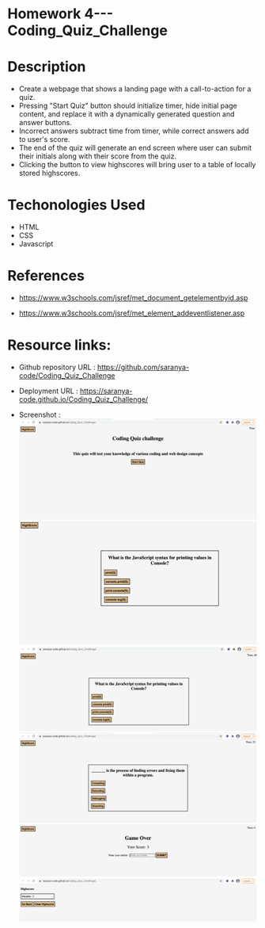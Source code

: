 # Homework 4--- Coding_Quiz_Challenge


# Description 

* Create a webpage that shows a landing page with a call-to-action for a quiz.
* Pressing "Start Quiz" button should initialize timer, hide initial page content, and replace it with
  a dynamically generated question and answer buttons. 
* Incorrect answers subtract time from timer, while correct answers add to user's score.
* The end of the quiz will generate an end screen where user can submit their initials along with their 
  score from the quiz. 
* Clicking the button to view highscores will bring user to a table of locally stored highscores.


# Techonologies Used

* HTML
* CSS
* Javascript 


# References

* https://www.w3schools.com/jsref/met_document_getelementbyid.asp

* https://www.w3schools.com/jsref/met_element_addeventlistener.asp



# Resource links:

* Github repository URL :  https://github.com/saranya-code/Coding_Quiz_Challenge

* Deployment URL : https://saranya-code.github.io/Coding_Quiz_Challenge/

* Screenshot :
   ![Webpage Screenshot](./images/1.png?raw=true)
    ![Webpage Screenshot](./images/3.png?raw=true)
    ![Webpage Screenshot](./images/4.png?raw=true)
    ![Webpage Screenshot](./images/5.png?raw=true)
    ![Webpage Screenshot](./images/6.png?raw=true)
    ![Webpage Screenshot](./images/7.png?raw=true)